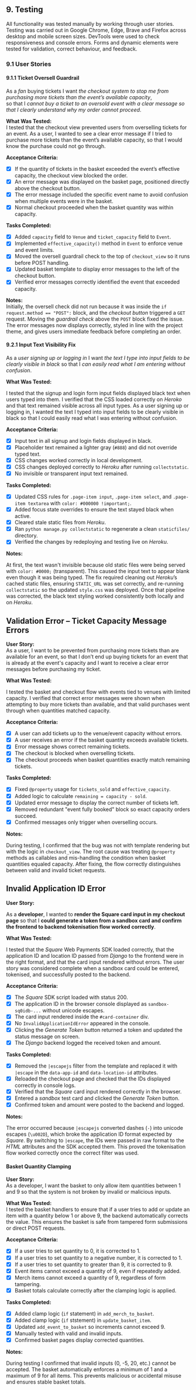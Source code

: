 ## 9. Testing

All functionality was tested manually by working through user stories. Testing was carried out in Google Chrome, Edge, Brave and Firefox across desktop and mobile screen sizes. DevTools were used to check responsiveness and console errors. Forms and dynamic elements were tested for validation, correct behaviour, and feedback.

### 9.1 User Stories

#### 9.1.1 Ticket Oversell Guardrail

As a *fan* buying tickets I want *the checkout system to stop me from purchasing more tickets than the event’s available capacity*,  
so that I *cannot buy a ticket to an oversold event with a clear message so that I clearly understand why my order cannot proceed*.

**What Was Tested:**  
I tested that the checkout view prevented users from overselling tickets for an event. As a user, I wanted to see a clear error message if I tried to purchase more tickets than the event’s available capacity, so that I would know the purchase could not go through.

**Acceptance Criteria:**  
- [x] If the quantity of tickets in the basket exceeded the event’s effective capacity, the checkout view blocked the order.  
- [x] An error message was displayed on the basket page, positioned directly above the checkout button.  
- [x] The error message included the specific event name to avoid confusion when multiple events were in the basket.  
- [x] Normal checkout proceeded when the basket quantity was within capacity.  

**Tasks Completed:**  
- [x] Added `capacity` field to `Venue` and `ticket_capacity` field to `Event`.  
- [x] Implemented `effective_capacity()` method in `Event` to enforce venue and event limits.  
- [x] Moved the oversell guardrail check to the top of `checkout_view` so it runs before POST handling.  
- [x] Updated basket template to display error messages to the left of the checkout button.  
- [x] Verified error messages correctly identified the event that exceeded capacity.  

**Notes:**  
Initially, the oversell check did not run because it was inside the `if request.method == "POST":` block, and the *checkout button* triggered a `GET` request. Moving the *guardrail check* above the `POST` block fixed the issue. The error messages now displays correctly, styled in line with the project theme, and gives users immediate feedback before completing an order.

#### 9.2.1 Input Text Visibility Fix

As a *user signing up or logging in* I want *the text I type into input fields to be clearly visible in black* so that I *can easily read what I am entering without confusion*.

**What Was Tested:** 

I tested that the signup and login form input fields displayed black text when users typed into them. I verified that the CSS loaded correctly on *Heroko* and that text remained visible across all input types. As a user signing up or logging in, I wanted the text I typed into input fields to be clearly visible in black so that I could easily read what I was entering without confusion.

**Acceptance Criteria:** 

- [x] Input text in all signup and login fields displayed in black.  
- [x] Placeholder text remained a lighter gray (`#888`) and did not override typed text.  
- [x] CSS changes worked correctly in local development.  
- [x] CSS changes deployed correctly to *Heroku* after running `collectstatic`.  
- [x] No invisible or transparent input text remained.  

**Tasks Completed:** 

- [x] Updated CSS rules for `.page-item input`, `.page-item select`, and `.page-item textarea` with `color: #000000 !important;`.  
- [x] Added focus state overrides to ensure the text stayed black when active.  
- [x] Cleared stale static files from *Heroku*.  
- [x] Ran `python manage.py collectstatic` to regenerate a clean `staticfiles/` directory.  
- [x] Verified the changes by redeploying and testing live on *Heroku*.  

**Notes:** 

At first, the text wasn't invisible because old static files were being served with `color: #0000;` (transparent). This caused the input text to appear blank even though it was being typed. The fix required cleaning out *Heroku*’s cached static files, ensuring `STATIC_URL` was set correctly, and re-running `collectstatic` so the updated `style.css` was deployed. Once that pipeline was corrected, the black text styling worked consistently both locally and on *Heroku*.

## Validation Error – Ticket Capacity Message Errors

**User Story:**  
As a user, I want to be prevented from purchasing more tickets than are available for an event, so that I don’t end up buying tickets for an event that is already at the event's capacity and I want to receive a clear error messages before purchasing my ticket.

**What Was Tested:**

I tested the basket and checkout flow with events tied to venues with limited capacity. I verified that correct error messages were shown when attempting to buy more tickets than available, and that valid purchases went through when quantities matched capacity.

**Acceptance Criteria:**
 
- [x] A user can add tickets up to the venue/event capacity without errors.  
- [x] A user receives an error if the basket quantity exceeds available tickets.  
- [x] Error message shows correct remaining tickets.  
- [x] The checkout is blocked when overselling tickets.  
- [x] The checkout proceeds when basket quantities exactly match remaining tickets.  

**Tasks Completed:**

- [x] Fixed `@property` usage for `tickets_sold` and `effective_capacity`.  
- [x] Added logic to calculate `remaining = capacity - sold`.  
- [x] Updated error message to display the correct number of tickets left.  
- [x] Removed redundant "event fully booked" block so exact capacity orders succeed.  
- [x] Confirmed messages only trigger when overselling occurs.  

**Notes:** 
 
During testing, I confirmed that the bug was not with template rendering but with the logic in `checkout_view`. The root cause was treating `@property` methods as callables and mis-handling the condition when basket quantities equaled capacity. After fixing, the flow correctly distinguishes between valid and invalid ticket requests.  

## Invalid Application ID Error

**User Story:**

As a **developer**, I wanted to **render the Square card input in my checkout page** so that I **could generate a token from a sandbox card and confirm the frontend to backend tokenisation flow worked correctly**.

**What Was Tested:**

I tested that the *Square* Web Payments SDK loaded correctly, that the application ID and location ID passed from *Django* to the frontend were in the right format, and that the card input rendered without errors. The user story was considered complete when a sandbox card could be entered, tokenised, and successfully posted to the backend.

**Acceptance Criteria:** 

- [x] The *Square* SDK script loaded with status 200.  
- [x] The application ID in the browser console displayed as `sandbox-sq0idb-...` without unicode escapes.  
- [x] The card input rendered inside the `#card-container` div.  
- [x] No `InvalidApplicationIdError` appeared in the console.  
- [x] Clicking the *Generate Token* button returned a token and updated the status message on screen.  
- [x] The *Django* backend logged the received token and amount.  

**Tasks Completed:**  

- [x] Removed the `|escapejs` filter from the template and replaced it with `|escape` in the `data-app-id` and `data-location-id` attributes.  
- [x] Reloaded the checkout page and checked that the IDs displayed correctly in console logs.  
- [x] Verified that the *Square* card input rendered correctly in the browser.  
- [x] Entered a *sandbox* test card and clicked the *Generate Token* button.  
- [x] Confirmed token and amount were posted to the backend and logged.  

**Notes:** 

The error occurred because `|escapejs` converted dashes (`-`) into unicode escapes (`\u002D`), which broke the application ID format expected by *Square*. By switching to `|escape`, the IDs were passed in raw format to the *HTML* attributes and the SDK accepted them. This proved the tokenisation flow worked correctly once the correct filter was used.

#### Basket Quantity Clamping

**User Story:**  
As a developer, I want the basket to only allow item quantities between 1 and 9 so that the system is not broken by invalid or malicious inputs.

**What Was Tested:**  
I tested the basket handlers to ensure that if a user tries to add or update an item with a quantity below 1 or above 9, the backend automatically corrects the value. This ensures the basket is safe from tampered form submissions or direct POST requests.

**Acceptance Criteria:**  
- [x] If a user tries to set quantity to 0, it is corrected to 1.  
- [x] If a user tries to set quantity to a negative number, it is corrected to 1.  
- [x] If a user tries to set quantity to greater than 9, it is corrected to 9.  
- [x] Event items cannot exceed a quantity of 9, even if repeatedly added.  
- [x] Merch items cannot exceed a quantity of 9, regardless of form tampering.  
- [x] Basket totals calculate correctly after the clamping logic is applied.  

**Tasks Completed:**  
- [x] Added clamp logic (`if` statement) in `add_merch_to_basket`.  
- [x] Added clamp logic (`if` ststement) in `update_basket_item`.  
- [x] Updated `add_event_to_basket` so increments cannot exceed 9.  
- [x] Manually tested with valid and invalid inputs.  
- [x] Confirmed basket pages display corrected quantities.  

**Notes:**  

During testing I confirmed that invalid inputs (0, -5, 20, etc.) cannot be accepted. The basket automatically enforces a minimum of 1 and a maximum of 9 for all items. This prevents malicious or accidental misuse and ensures stable basket totals.
